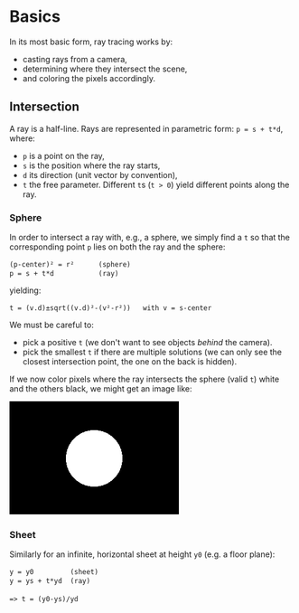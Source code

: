 # Basics

In its most basic form, ray tracing works by:
  - casting rays from a camera, 
  - determining where they intersect the scene, 
  - and coloring the pixels accordingly.


## Intersection

A ray is a half-line. Rays are represented in parametric form: `p = s + t*d`, where:
  - `p` is a point on the ray, 
  - `s` is the position where the ray starts,
  - `d` its direction (unit vector by convention),
  - `t` the free parameter. Different `t`s (`t > 0`) yield different points along the ray.

### Sphere
In order to intersect a ray with, e.g., a sphere, we simply find a `t` so that the corresponding point `p` lies on both the ray and the sphere:
```
(p-center)² = r²      (sphere)
p = s + t*d           (ray)
```
yielding:
```
t = (v.d)±sqrt((v.d)²-(v²-r²))   with v = s-center
```

We must be careful to:
  - pick a positive `t` (we don't want to see objects *behind* the camera).
  - pick the smallest `t` if there are multiple solutions (we can only see the closest intersection point, the one on the back is hidden).

If we now color pixels where the ray intersects the sphere (valid `t`) white and the others black, we might get an image like:

![fig](testdata/001-sphere.png)

### Sheet
Similarly for an infinite, horizontal sheet at height `y0` (e.g. a floor plane):

```
y = y0         (sheet)
y = ys + t*yd  (ray)

=> t = (y0-ys)/yd
```


